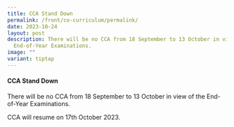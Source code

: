 ```yaml
---
title: CCA Stand Down
permalink: /front/co-curriculum/permalink/
date: 2023-10-24
layout: post
description: There will be no CCA from 18 September to 13 October in view of the
  End-of-Year Examinations.
image: ""
variant: tiptap
---
```

#### CCA Stand Down
There will be no CCA from 18 September to 13 October in view of the End-of-Year Examinations.

CCA will resume on 17th October 2023.